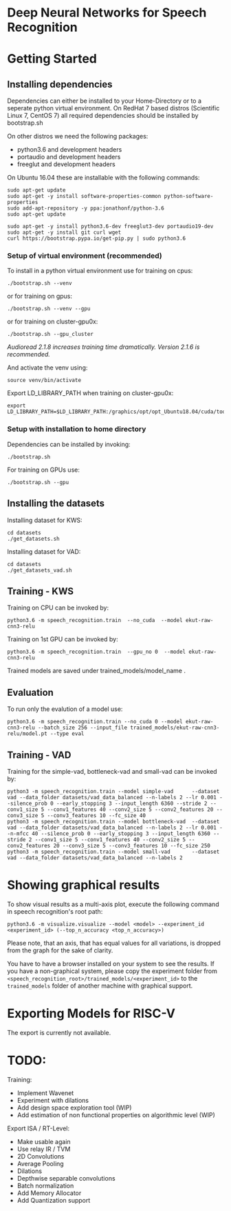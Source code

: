 # Deep Neural Networks for Speech Recognition

# Getting Started 


## Installing dependencies

Dependencies can either be installed to your Home-Directory or to a seperate python virtual environment.
On RedHat 7 based distros (Scientific Linux 7, CentOS 7) all required dependencies should be installed by bootstrap.sh 

On other distros we need the following packages:

- python3.6 and development headers
- portaudio and development headers
- freeglut and development headers

On Ubuntu 16.04 these are installable with the following commands:

    sudo apt-get update
    sudo apt-get -y install software-properties-common python-software-properties
    sudo add-apt-repository -y ppa:jonathonf/python-3.6
    sudo apt-get update
    
    sudo apt-get -y install python3.6-dev freeglut3-dev portaudio19-dev
    sudo apt-get -y install git curl wget
    curl https://bootstrap.pypa.io/get-pip.py | sudo python3.6


### Setup of virtual environment (recommended)

To install in a python virtual environment use for training on cpus:

    ./bootstrap.sh --venv
    
or for training on gpus:

    ./bootstrap.sh --venv --gpu

or for training on cluster-gpu0x:

    ./bootstrap.sh --gpu_cluster
    
*Audioread 2.1.8 increases training time dramatically. Version 2.1.6 is recommended.*

And activate the venv using:

    source venv/bin/activate

Export LD\_LIBRARY\_PATH when training on cluster-gpu0x:

    export LD_LIBRARY_PATH=$LD_LIBRARY_PATH:/graphics/opt/opt_Ubuntu18.04/cuda/toolkit_9.0/cuda/lib64/:/graphics/opt/opt_Ubuntu18.04/cuda/cudnn/7.1.4_for_9.0/cuda/lib64

### Setup with installation to home directory

Dependencies can be installed by invoking:

    ./bootstrap.sh
	
For training on GPUs use:

    ./bootstrap.sh --gpu
    
	
## Installing the datasets
	
Installing dataset for KWS:

    cd datasets
	./get_datasets.sh
	
Installing dataset for VAD:

    cd datasets
    ./get_datasets_vad.sh

## Training - KWS

Training on CPU can be invoked by:
   
    python3.6 -m speech_recognition.train  --no_cuda  --model ekut-raw-cnn3-relu

Training on 1st GPU can be invoked by:

    python3.6 -m speech_recognition.train  --gpu_no 0  --model ekut-raw-cnn3-relu

Trained models are saved under trained_models/model_name .

## Evaluation

To run only the evalution of a model use:

    python3.6 -m speech_recognition.train --no_cuda 0 --model ekut-raw-cnn3-relu --batch_size 256 --input_file trained_models/ekut-raw-cnn3-relu/model.pt --type eval

## Training - VAD

Training for the simple-vad, bottleneck-vad and small-vad can be invoked by:

    python3 -m speech_recognition.train --model simple-vad      --dataset vad --data_folder datasets/vad_data_balanced --n-labels 2 --lr 0.001 --silence_prob 0 --early_stopping 3 --input_length 6360 --stride 2 --conv1_size 5 --conv1_features 40 --conv2_size 5 --conv2_features 20 --conv3_size 5 --conv3_features 10 --fc_size 40
    python3 -m speech_recognition.train --model bottleneck-vad  --dataset vad --data_folder datasets/vad_data_balanced --n-labels 2 --lr 0.001 --n-mfcc 40 --silence_prob 0 --early_stopping 3 --input_length 6360 --stride 2 --conv1_size 5 --conv1_features 40 --conv2_size 5 --conv2_features 20 --conv3_size 5 --conv3_features 10 --fc_size 250
    python3 -m speech_recognition.train --model small-vad       --dataset vad --data_folder datasets/vad_data_balanced --n-labels 2

# Showing graphical results
    
To show visual results as a multi-axis plot, execute the following command in speech recognition's root path:

    python3.6 -m visualize.visualize --model <model> --experiment_id <experiment_id> (--top_n_accuracy <top_n_accuracy>)

Please note, that an axis, that has equal values for all variations, is dropped from the graph for the sake of clarity.

You have to have a browser installed on your system to see the results. If you have a non-graphical system, please copy the experiment folder from `<speech_recognition_root>/trained_models/<experiment_id>` to the `trained_models` folder of another machine with graphical support.





    
# Exporting Models for RISC-V
	
The export is currently not available. 


# TODO:
Training:
  
- Implement Wavenet
- Experiment with dilations
- Add design space exploration tool (WIP)
- Add estimation of non functional properties on algorithmic level (WIP)

Export ISA / RT-Level:
- Make usable again
- Use relay IR / TVM
- 2D Convolutions
- Average Pooling
- Dilations
- Depthwise separable convolutions
- Batch normalization
- Add Memory Allocator
- Add Quantization support

